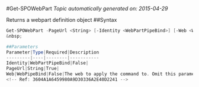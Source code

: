 #Get-SPOWebPart
*Topic automatically generated on: 2015-04-29*

Returns a webpart definition object
##Syntax
```powershell
Get-SPOWebPart -PageUrl <String> [-Identity <WebPartPipeBind>] [-Web <WebPipeBind>]```
&nbsp;

##Parameters
Parameter|Type|Required|Description
---------|----|--------|-----------
Identity|WebPartPipeBind|False|
PageUrl|String|True|
Web|WebPipeBind|False|The web to apply the command to. Omit this parameter to use the current web.
<!-- Ref: 3604A1A6459980A9D30336A2E40D2241 -->